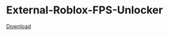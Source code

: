 # External-Roblox-FPS-Unlocker
[Download](https://raw.githubusercontent.com/ImPanda123/External-Roblox-FPS-Unlocker/master/bin/Release/External%20FPS%20Unslocker.exe)
